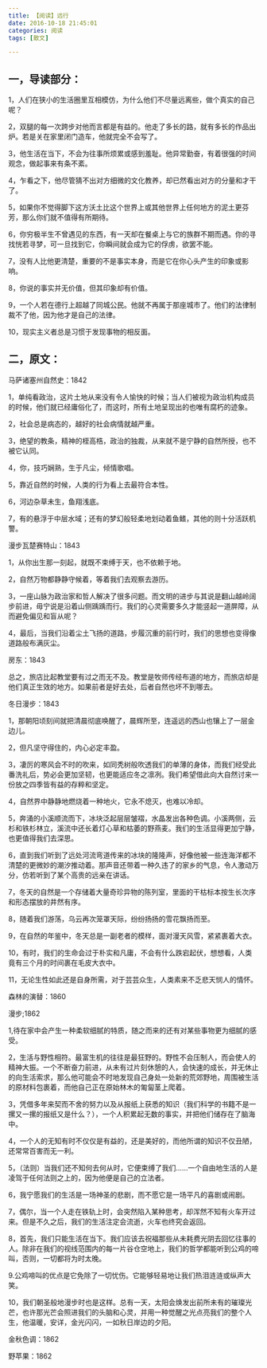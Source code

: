 ```yaml
---
title: 【阅读】远行
date: 2016-10-18 21:45:01
categories: 阅读
tags: [散文]

---
```

## 一，导读部分：

1，人们在狭小的生活圈里互相模仿，为什么他们不尽量远离些，做个真实的自己呢？

2，双腿的每一次跨步对他而言都是有益的。他走了多长的路，就有多长的作品出炉。若是关在家里闭门造车，他就完全不会写了。

3，他生活在当下，不会为往事所烦累或感到羞耻。他异常勤奋，有着很强的时间观念，做起事来有条不紊。<!--more-->

4，乍看之下，他尽管猜不出对方细微的文化教养，却已然看出对方的分量和才干了。

5，如果你不觉得脚下这方沃土比这个世界上或其他世界上任何地方的泥土更芬芳，那么你们就不值得有所期待。

6，你穷极半生不曾遇见的东西，有一天却在餐桌上与它的族群不期而遇。你的寻找恍若寻梦，可一旦找到它，你瞬间就会成为它的俘虏，欲罢不能。

7，没有人比他更清楚，重要的不是事实本身，而是它在你心头产生的印象或影响。

8，你说的事实并无价值，但其印象却有价值。

9，一个人若在德行上超越了同城公民。他就不再属于那座城市了。他们的法律制裁不了他，因为他才是自己的法律。

10，现实主义者总是习惯于发现事物的相反面。

## 二，原文：

马萨诸塞州自然史：1842

1，单纯看政治，这片土地从来没有令人愉快的时候；当人们被视为政治机构成员的时候，他们就已经庸俗化了，而这时，所有土地呈现出的也唯有腐朽的迹象。

2，社会总是病态的，越好的社会病情就越严重。

3，绝望的教条，精神的桎高梏，政治的独裁，从来就不是宁静的自然所授，也不被它认同。

4，你，技巧娴熟，生于凡尘，倾情歌唱。

5，靠近自然的时候，人类的行为看上去最符合本性。

6，河边杂草未生，鱼翔浅底。

7，有的悬浮于中层水域；还有的梦幻般轻柔地划动着鱼鳍，其他的则十分活跃机警。

漫步瓦楚赛特山：1843

1，从你出生那一刻起，就既不束缚于天，也不依赖于地。

2，自然万物都静静守候着，等着我们去观察去游历。

3，一座山脉为政治家和哲人解决了很多问题。而文明的进步与其说是翻山越岭阔步前进，毋宁说是沿着山侧踽踽而行。我们的心灵需要多久才能竖起一道屏障，从而避免偏见和盲从呢？

4，最后，当我们沿着尘土飞扬的道路，步履沉重的前行时，我们的思想也变得像道路般布满灰尘。

房东：1843

总之，旅店比起教堂要有过之而无不及。教堂是牧师传经布道的地方，而旅店却是他们真正生效的地方。如果前者是好去处，后者自然也坏不到哪去。

冬日漫步：1843

1，那朝阳顷刻间就把清晨彻底唤醒了，晨辉所至，连遥远的西山也镶上了一层金边儿。

2，但凡坚守得住的，内心必定丰盈。

3，凄厉的寒风会不时的吹来，如同秃树般吹透我们的单薄的身体，而我们经受此番洗礼后，势必会更加坚韧，也更能适应冬之凛冽。我们希望借此向大自然讨来一份放之四季皆有益的存粹和坚定。

4，自然界中静静地燃烧着一种地火，它永不熄灭，也难以冷却。

5，奔涌的小溪顺流而下，冰块泛起层层皱褶，水晶发出各种色调。小溪两侧，云杉和铁杉林立，溪流中还长着灯心草和枯萎的野燕麦。我们的生活显得更加宁静，也更值得我们去深思。

6，直到我们听到了远处河流弯道传来的冰块的隆隆声，好像他被一些连海洋都不清楚的更微妙的潮汐推动着。那声音还带着一种久违了的家乡的气息，令人激动万分，仿若听到了某个高贵的远亲在讲话。

7，冬天的自然是一个存储着大量奇珍异物的陈列室，里面的干枯标本按生长次序和形态摆放的井然有序。

8，随着我们游荡，乌云再次笼罩天际，纷纷扬扬的雪花飘扬而至。

9，在自然的年鉴中，冬天总是一副老者的模样，面对漫天风雪，紧紧裹着大衣。

10，有时，我们的生命会过于朴实和凡庸，不会有什么跌宕起伏，想想看，人类竟有三个月的时间裹在毛皮大衣中。

11，无论生性如此还是自身所需，对于芸芸众生，人类素来不乏悲天悯人的情怀。

森林的演替：1860

漫步;1862

1,待在家中会产生一种柔软细腻的特质，随之而来的还有对某些事物更为细腻的感受。

2，生活与野性相符。最富生机的往往是最狂野的。野性不会压制人，而会使人的精神大振。一个不断奋力前进，从未有过片刻休憩的人，会快速的成长，并无休止的向生活索求，那么他可能会不时地发现自己身处一处新的荒郊野地，周围被生活的原材料包裹着，而他自己正在原始林木的匍匐茎上爬着。

3，凭借多年来契而不舍的努力以及从报纸上获悉的知识（我们科学的书籍不是一摞又一摞的报纸又是什么？），一个人积累起无数的事实，并把他们储存在了脑海中。

4，一个人的无知有时不仅仅是有益的，还是美好的，而他所谓的知识不仅丑陋，还常常百害而无一利。

5，（法则）当我们还不知何去何从时，它便束缚了我们……一个自由地生活的人是凌驾于任何法则之上的，因为他便是自己的立法者。

6，我宁愿我们的生活是一场神圣的悲剧，而不愿它是一场平凡的喜剧或闹剧。

7，偶尔，当一个人走在铁轨上时，会突然陷入某种思考，却浑然不知有火车开过来。但是不久之后，我们的生活注定会流逝，火车也终究会返回。

8，首先，我们只能生活在当下。我们应该去祝福那些从未耗费光阴去回忆往事的人。除非在我们的视线范围内的每一片谷仓空地上，我们的哲学都能听到公鸡的啼叫，否则，一切都将为时太晚。

9.公鸡啼叫的优点是它免除了一切忧伤。它能够轻易地让我们热泪涟涟或纵声大笑。

10，我们朝圣般地漫步时也是这样。总有一天，太阳会焕发出前所未有的璀璨光芒，也许那光芒会照进我们的头脑和心灵，并用一种觉醒之光点亮我们的整个人生，他温暖，安详，金光闪闪，一如秋日岸边的夕阳。

金秋色调：1862

野苹果：1862
